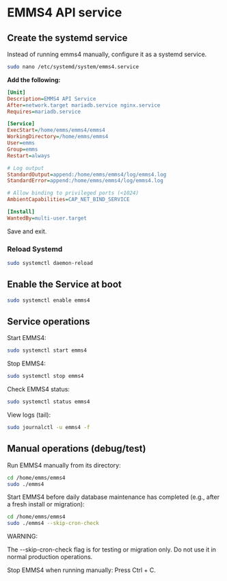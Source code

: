 # EMMS4 API service

## Create the systemd service

Instead of running emms4 manually, configure it as a systemd service.

```bash
sudo nano /etc/systemd/system/emms4.service
```
**Add the following:**
```ini
[Unit]
Description=EMMS4 API Service
After=network.target mariadb.service nginx.service
Requires=mariadb.service

[Service]
ExecStart=/home/emms/emms4/emms4
WorkingDirectory=/home/emms/emms4
User=emms
Group=emms
Restart=always

# Log output
StandardOutput=append:/home/emms/emms4/log/emms4.log
StandardError=append:/home/emms/emms4/log/emms4.log

# Allow binding to privileged ports (<1024)
AmbientCapabilities=CAP_NET_BIND_SERVICE

[Install]
WantedBy=multi-user.target
```
Save and exit.

### Reload Systemd
```bash
sudo systemctl daemon-reload
```

## Enable the Service at boot
```bash
sudo systemctl enable emms4
```

## Service operations

Start EMMS4:
```bash
sudo systemctl start emms4
```

Stop EMMS4:
```bash
sudo systemctl stop emms4
```

Check EMMS4 status:
```bash
sudo systemctl status emms4
```

View logs (tail):
```bash
sudo journalctl -u emms4 -f
```

## Manual operations (debug/test)

Run EMMS4 manually from its directory:
```bash
cd /home/emms/emms4
sudo ./emms4
```

Start EMMS4 before daily database maintenance has completed (e.g., after a fresh install or migration):
```bash
cd /home/emms/emms4
sudo ./emms4 --skip-cron-check
```
WARNING:

The --skip-cron-check flag is for testing or migration only.
Do not use it in normal production operations.

Stop EMMS4 when running manually:
Press Ctrl + C.
